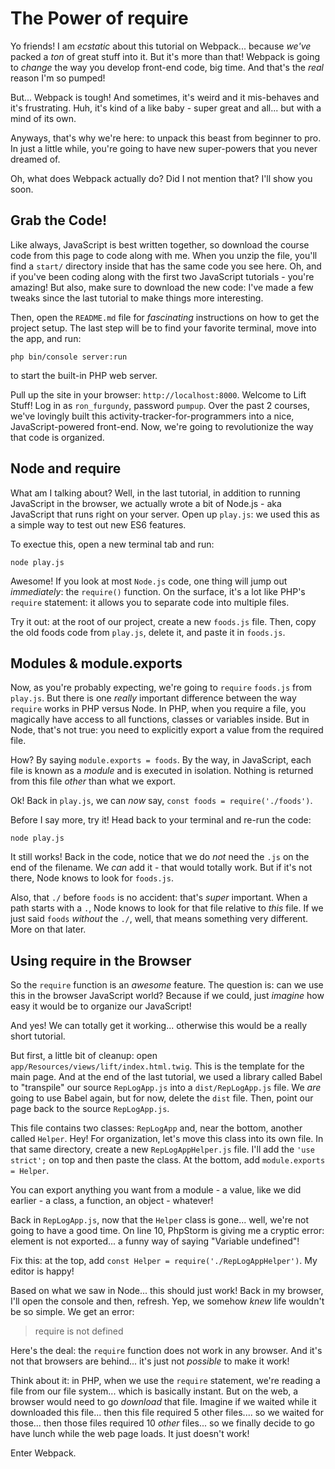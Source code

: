 # The Power of require

Yo friends! I am *ecstatic* about this tutorial on Webpack... because *we've*
packed a *ton* of great stuff into it. But it's more than that! Webpack is going
to *change* the way you develop front-end code, big time. And that's the *real*
reason I'm so pumped!

But... Webpack is tough! And sometimes, it's weird and it mis-behaves and it's frustrating.
Huh, it's kind of a like baby - super great and all... but with a mind of its own.

Anyways, that's why we're here: to unpack this beast from beginner to pro. In just
a little while, you're going to have new super-powers that you never dreamed of.

Oh, what does Webpack actually do? Did I not mention that? I'll show you soon.

## Grab the Code!

Like always, JavaScript is best written together, so download the course code from
this page to code along with me. When you unzip the file, you'll find a `start/`
directory inside that has the same code you see here. Oh, and if you've been coding
along with the first two JavaScript tutorials - you're amazing! But also, make sure
to download the new code: I've made a few tweaks since the last tutorial to make
things more interesting.

Then, open the `README.md` file for *fascinating* instructions on how to get the
project setup. The last step will be to find your favorite terminal, move into the
app, and run:

```terminal
php bin/console server:run
```

to start the built-in PHP web server.

Pull up the site in your browser: `http://localhost:8000`. Welcome to Lift Stuff!
Log in as `ron_furgundy`, password `pumpup`. Over the past 2 courses, we've lovingly
built this activity-tracker-for-programmers into a nice, JavaScript-powered front-end.
Now, we're going to revolutionize the way that code is organized.

## Node and require

What am I talking about? Well, in the last tutorial, in addition to running JavaScript
in the browser, we actually wrote a bit of Node.js - aka JavaScript that runs right
on your server. Open up `play.js`: we used this as a simple way to test out new ES6
features.

To exectue this, open a new terminal tab and run:

```terminal
node play.js
```

Awesome! If you look at most `Node.js` code, one thing will jump out *immediately*:
the `require()` function. On the surface, it's a lot like PHP's `require` statement:
it allows you to separate code into multiple files.

Try it out: at the root of our project, create a new `foods.js` file. Then, copy
the old foods code from `play.js`, delete it, and paste it in `foods.js`.

## Modules & module.exports

Now, as you're probably expecting, we're going to `require` `foods.js` from `play.js`.
But there is one *really* important difference between the way `require`
works in PHP versus Node. In PHP, when you require a file, you magically have access
to all functions, classes or variables inside. But in Node, that's not true: you
need to explicitly export a value from the required file.

How? By saying `module.exports = foods`. By the way, in JavaScript, each file is
known as a *module* and is executed in isolation. Nothing is returned from this
file *other* than what we export.

Ok! Back in `play.js`, we can *now* say, `const foods = require('./foods')`.

Before I say more, try it! Head back to your terminal and re-run the code:

```terminal-silent
node play.js
```

It still works! Back in the code, notice that we do *not* need the `.js` on the end
of the filename. We *can* add it - that would totally work. But if it's not there,
Node knows to look for `foods.js`.

Also, that `./` before `foods` is no accident: that's *super* important. When a path
starts with a `.`, Node knows to look for that file relative to *this* file. If we
just said `foods` *without* the `./`, well, that means something very different.
More on that later.

## Using require in the Browser

So the `require` function is an *awesome* feature. The question is: can we use this
in the browser JavaScript world? Because if we could, just *imagine* how easy it
would be to organize our JavaScript!

And yes! We can totally get it working... otherwise this would be a really short
tutorial.

But first, a little bit of cleanup: open `app/Resources/views/lift/index.html.twig`.
This is the template for the main page. And at the end of the last tutorial, we
used a library called Babel to "transpile" our source `RepLogApp.js` into a `dist/RepLogApp.js`
file. We *are* going to use Babel again, but for now, delete the `dist` file. Then,
point our page back to the source `RepLogApp.js`.

This file contains two classes: `RepLogApp` and, near the bottom, another called
`Helper`. Hey! For organization, let's move this class into its own file. In that
same directory, create a new `RepLogAppHelper.js` file. I'll add the `'use strict';`
on top and then paste the class. At the bottom, add `module.exports = Helper`.

You can export anything you want from a module - a value, like we did earlier -
a class, a function, an object - whatever!

Back in `RepLogApp.js`, now that the `Helper` class is gone... well, we're not
going to have a good time. On line 10, PhpStorm is giving me a cryptic error:
element is not exported... a funny way of saying "Variable undefined"!

Fix this: at the top, add `const Helper = require('./RepLogAppHelper')`. My editor
is happy!

Based on what we saw in Node... this should just work! Back in my browser, I'll
open the console and then, refresh. Yep, we somehow *knew* life wouldn't be so simple.
We get an error:

> require is not defined

Here's the deal: the `require` function does not work in any browser. And it's not
that browsers are behind... it's just not *possible* to make it work!

Think about it: in PHP, when we use the `require` statement, we're reading a file
from our file system... which is basically instant. But on the web, a browser would
need to go *download* that file. Imagine if we waited while it downloaded this file...
then this file required 5 other files.... so we waited for those... then those files
required 10 *other* files... so we finally decide to go have lunch while the web page
loads. It just doesn't work!

Enter Webpack.
